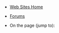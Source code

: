
<div class="left-nav">
<div class="static-nav">
<ul>
<li><a href="/en-us/manage/services/web-sites/">Web Sites Home</a></li>
</ul>
<ul class="links">
<li class="forum"><a href="/en-us/support/forums/">Forums</a></li>
</ul>
</div>
<div class="floating-nav jump-to">
<ul>
<li>On the page (jump to):</li>
</ul>
</div>
</div>